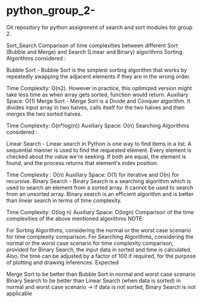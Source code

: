 # python_group_2-
Git repository for python assignment of search and sort modules for group 2.

Sort_Search
Comparison of time complexities between different Sort (Bubble and Merge) and Search (Linear and Binary) algorithms
Sorting Algorithms considered :

Bubble Sort - Bubble Sort is the simplest sorting algorithm that works by repeatedly swapping the adjacent elements if they are in the wrong order.

Time Complexity: O(n2). However in practice, this optimized version might take less time as when array gets sorted, function would return.
Auxiliary Space: O(1)
Merge Sort - Merge Sort is a Divide and Conquer algorithm. It divides input array in two halves, calls itself for the two halves and then merges the two sorted halves.

Time Complexity: O(n*log(n))
Auxiliary Space: O(n)
Searching Algorithms considered :

Linear Search - Linear search in Python is one way to find items in a list. A sequential manner is used to find the requested element. Every element is checked about the value we're seeking. If both are equal, the element is found, and the process returns that element's index position.

Time Complexity : O(n)
Auxiliary Space: O(1) for iterative and O(n) for recursive.
Binary Search - Binary Search is a searching algorithm which is used to search an element from a sorted array. It cannot be used to search from an unsorted array. Binary search is an efficient algorithm and is better than linear search in terms of time complexity.

Time Complexity: O(log n)
Auxiliary Space: O(logn)
Comparison of the time complexities of the above mentioned algorithms
NOTE:

For Sorting Algorithms, considering the normal or the worst case scenario for time complexity comparison.
For Searching Algorithms, considering the normal or the worst case scenario for time complexity comparison, provided for Binary Search, the input data in sorted and time is calculated.
Also, the time can be adjusted by a factor of 100 if required, for the purpose of plotting and drawing inferences.
Expected

Merge Sort to be better than Bubble Sort in normal and worst case scenario
Binary Search to be better than Linear Search (when data is sorted) in normal and worst case scenario -> if data is not sorted, Binary Search is not applicable

